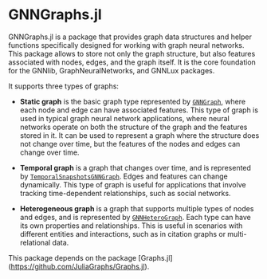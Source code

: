 # GNNGraphs.jl

GNNGraphs.jl is a package that provides graph data structures and helper functions specifically designed for working with graph neural networks. This package allows to store not only the graph structure, but also features associated with nodes, edges, and the graph itself. It is the core foundation for the GNNlib, GraphNeuralNetworks, and GNNLux packages.

It supports three types of graphs: 

- **Static graph** is the basic graph type represented by [`GNNGraph`](@ref), where each node and edge can have associated features. This type of graph is used in typical graph neural network applications, where neural networks operate on both the structure of the graph and the features stored in it. It can be used to represent a graph where the structure does not change over time, but the features of the nodes and edges can change over time.

- **Temporal graph** is a graph that changes over time, and is represented by [`TemporalSnapshotsGNNGraph`](@ref). Edges and features can change dynamically. This type of graph is useful for applications that involve tracking time-dependent relationships, such as social networks.

- **Heterogeneous graph** is a graph that supports multiple types of nodes and edges, and is represented by [`GNNHeteroGraph`](@ref). Each type can have its own properties and relationships. This is useful in scenarios with different entities and interactions, such as in citation graphs or multi-relational data.

This package depends on the package [Graphs.jl] (https://github.com/JuliaGraphs/Graphs.jl).